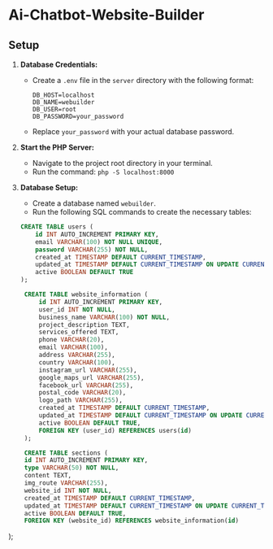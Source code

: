 # Ai-Chatbot-Website-Builder

## Setup

1. **Database Credentials:**
   - Create a `.env` file in the `server` directory with the following format:
     ```
     DB_HOST=localhost
     DB_NAME=webuilder
     DB_USER=root
     DB_PASSWORD=your_password
     ```
   - Replace `your_password` with your actual database password.

2. **Start the PHP Server:**
   - Navigate to the project root directory in your terminal.
   - Run the command: `php -S localhost:8000`

   
3. **Database Setup:**
   - Create a database named `webuilder`.
   - Run the following SQL commands to create the necessary tables:

   ```sql
   CREATE TABLE users (
       id INT AUTO_INCREMENT PRIMARY KEY,
       email VARCHAR(100) NOT NULL UNIQUE,
       password VARCHAR(255) NOT NULL,
       created_at TIMESTAMP DEFAULT CURRENT_TIMESTAMP,
       updated_at TIMESTAMP DEFAULT CURRENT_TIMESTAMP ON UPDATE CURRENT_TIMESTAMP,
       active BOOLEAN DEFAULT TRUE
   );

    CREATE TABLE website_information (
        id INT AUTO_INCREMENT PRIMARY KEY,
        user_id INT NOT NULL,
        business_name VARCHAR(100) NOT NULL,
        project_description TEXT,
        services_offered TEXT,
        phone VARCHAR(20),
        email VARCHAR(100),
        address VARCHAR(255),
        country VARCHAR(100),
        instagram_url VARCHAR(255),
        google_maps_url VARCHAR(255),
        facebook_url VARCHAR(255),
        postal_code VARCHAR(20),
        logo_path VARCHAR(255),
        created_at TIMESTAMP DEFAULT CURRENT_TIMESTAMP,
        updated_at TIMESTAMP DEFAULT CURRENT_TIMESTAMP ON UPDATE CURRENT_TIMESTAMP,
        active BOOLEAN DEFAULT TRUE,
        FOREIGN KEY (user_id) REFERENCES users(id)
    );

    CREATE TABLE sections (
    id INT AUTO_INCREMENT PRIMARY KEY,
    type VARCHAR(50) NOT NULL,
    content TEXT,
    img_route VARCHAR(255),
    website_id INT NOT NULL,
    created_at TIMESTAMP DEFAULT CURRENT_TIMESTAMP,
    updated_at TIMESTAMP DEFAULT CURRENT_TIMESTAMP ON UPDATE CURRENT_TIMESTAMP,
    active BOOLEAN DEFAULT TRUE,
    FOREIGN KEY (website_id) REFERENCES website_information(id)
);

   ```

